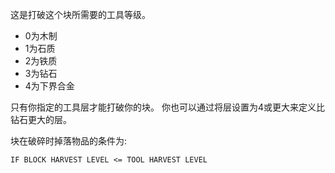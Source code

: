 这是打破这个块所需要的工具等级。

* 0为木制
* 1为石质
* 2为铁质
* 3为钻石
* 4为下界合金

只有你指定的工具层才能打破你的块。
你也可以通过将层设置为4或更大来定义比钻石更大的层。

块在破碎时掉落物品的条件为:

`IF BLOCK HARVEST LEVEL <= TOOL HARVEST LEVEL`
